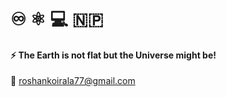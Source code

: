 # :infinity: :atom_symbol: :computer: :nepal:

#### ⚡ The Earth is not flat but the Universe might be! 

📧 roshankoirala77@gmail.com

